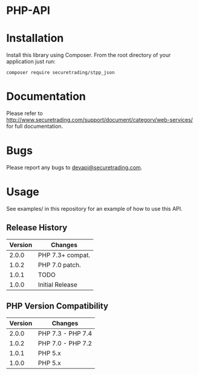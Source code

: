# PHP-API

# Installation

Install this library using Composer.  From the root directory of your application just run:

    composer require securetrading/stpp_json
    
# Documentation

Please refer to http://www.securetrading.com/support/document/category/web-services/ for full documentation.

# Bugs

Please report any bugs to devapi@securetrading.com.

# Usage

See examples/ in this repository for an example of how to use this API.

## Release History

| Version  | Changes              |
| -------- |---------------       |
| 2.0.0    | PHP 7.3+ compat.     |
| 1.0.2    | PHP 7.0 patch.       |
| 1.0.1    | TODO                 |
| 1.0.0    | Initial Release      |

## PHP Version Compatibility

| Version  | Changes                        |
| -------- |---------------                 |
| 2.0.0    | PHP 7.3 - PHP 7.4              |
| 1.0.2    | PHP 7.0 - PHP 7.2              |
| 1.0.1    | PHP 5.x                        |
| 1.0.0    | PHP 5.x                        |
